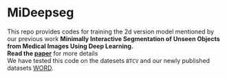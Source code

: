 # MiDeepseg 
This repo provides codes for training the 2d version model mentioned by our previous work <strong>Minimally Interactive Segmentation of Unseen Objects from Medical Images Using Deep Learning.</br>
Read the [paper](https://arxiv.org/pdf/2104.12166.pdf)</strong> for more details</br>
We have tested this code on the datesets `BTCV` and our newly published datasets [WORD](https://github.com/HiLab-git/WORD).

